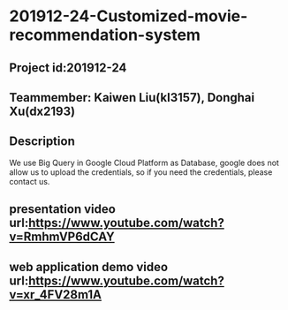 # 201912-24-Customized-movie-recommendation-system
## Project id:201912-24
## Teammember: Kaiwen Liu(kl3157), Donghai Xu(dx2193)
## Description
We use Big Query in Google Cloud Platform as Database, google does not allow us to upload the credentials, so if you need the credentials, please contact us.
## presentation video url:https://www.youtube.com/watch?v=RmhmVP6dCAY
## web application demo video url:https://www.youtube.com/watch?v=xr_4FV28m1A
